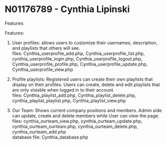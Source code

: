 # N01176789 - Cynthia Lipinski

Features:

Features:
1) User profiles: allows users to customize their usernames, description, and playlists that others will see.     
files: Cynthia_userprofile_add.php, Cynthia_userprofile_list.php, cynthia_userprofile_login.php, Cynthia_userprofile_logout.php, Cynthia_userprofile_profile.php, Cynthia_userprofile_update.php, Cynthia_userprofile_view.php   
   
2) Profile playlists: Registered users can create their own playlists that display on their profiles. Users can create, delete and edit playlists that are only visisble when logged in to their account.     
files: Cynthia_playlist_add.php, Cynthia_playlist_delete.php, cynthia_playlist_playlist.php, Cynthia_playlist_view.php     
     
3) Our Team: Shows current company positions and members. Admin side can update, create and delete members while User can view the page.   
files: cynthia_ourteam_view.php, cynthia_ourteam_update.php, cynthia_ourteam_ourteam.php, cynthia_ourteam_delete.php, cynthia_ourteam_add.php     
database file: Cynthia_database.php
